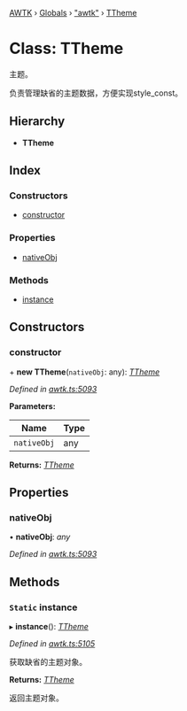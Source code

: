 [AWTK](../README.md) › [Globals](../globals.md) › ["awtk"](../modules/_awtk_.md) › [TTheme](_awtk_.ttheme.md)

# Class: TTheme

主题。

负责管理缺省的主题数据，方便实现style\_const。

## Hierarchy

* **TTheme**

## Index

### Constructors

* [constructor](_awtk_.ttheme.md#constructor)

### Properties

* [nativeObj](_awtk_.ttheme.md#nativeobj)

### Methods

* [instance](_awtk_.ttheme.md#static-instance)

## Constructors

###  constructor

\+ **new TTheme**(`nativeObj`: any): *[TTheme](_awtk_.ttheme.md)*

*Defined in [awtk.ts:5093](https://github.com/zlgopen/awtk-binding/blob/5d4a8e9/tools/code_gen/js/output/awtk.ts#L5093)*

**Parameters:**

Name | Type |
------ | ------ |
`nativeObj` | any |

**Returns:** *[TTheme](_awtk_.ttheme.md)*

## Properties

###  nativeObj

• **nativeObj**: *any*

*Defined in [awtk.ts:5093](https://github.com/zlgopen/awtk-binding/blob/5d4a8e9/tools/code_gen/js/output/awtk.ts#L5093)*

## Methods

### `Static` instance

▸ **instance**(): *[TTheme](_awtk_.ttheme.md)*

*Defined in [awtk.ts:5105](https://github.com/zlgopen/awtk-binding/blob/5d4a8e9/tools/code_gen/js/output/awtk.ts#L5105)*

获取缺省的主题对象。

**Returns:** *[TTheme](_awtk_.ttheme.md)*

返回主题对象。
